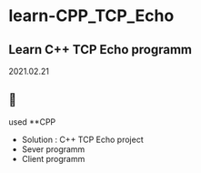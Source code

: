# learn-CPP_TCP_Echo

## Learn C++ TCP Echo programm

2021.02.21

:purple_heart:
---
used **CPP

- Solution : C++ TCP Echo project
- Sever programm
- Client programm

